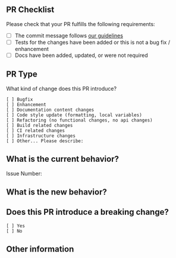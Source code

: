 <!-- 
Filling out this template is required! Do not delete it when submitting a Pull Request! Without this information, your Pull Request may be auto-closed.
-->
## PR Checklist
Please check that your PR fulfills the following requirements:
- [ ] The commit message follows [our guidelines](https://github.com/angular/material/blob/master/.github/CONTRIBUTING.md#-commit-message-format)
- [ ] Tests for the changes have been added or this is not a bug fix / enhancement
- [ ] Docs have been added, updated, or were not required

## PR Type
What kind of change does this PR introduce?
<!-- Please check the one that applies to this PR using "x". -->
```
[ ] Bugfix
[ ] Enhancement
[ ] Documentation content changes
[ ] Code style update (formatting, local variables)
[ ] Refactoring (no functional changes, no api changes)
[ ] Build related changes
[ ] CI related changes
[ ] Infrastructure changes
[ ] Other... Please describe:
```

## What is the current behavior?

<!-- Please describe the current behavior that you are modifying and link to one or more relevant issues. -->
Issue Number: 


## What is the new behavior?


## Does this PR introduce a breaking change?
```
[ ] Yes
[ ] No
```
<!-- If this PR contains a breaking change, please describe the impact and migration path for existing applications below. -->
<!-- Note that breaking changes are highly unlikely to get merged to master unless the validation is clear and the use case is critical. -->

## Other information
